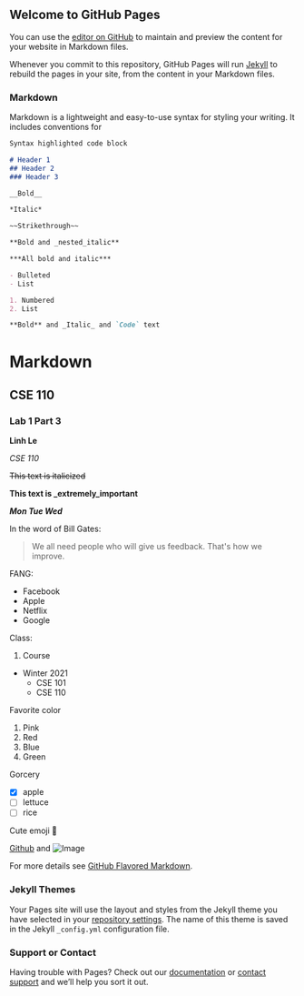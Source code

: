 ## Welcome to GitHub Pages

You can use the [editor on GitHub](https://github.com/linhlekhanh11/part3lab1.github.io/edit/main/README.md) to maintain and preview the content for your website in Markdown files.

Whenever you commit to this repository, GitHub Pages will run [Jekyll](https://jekyllrb.com/) to rebuild the pages in your site, from the content in your Markdown files.

### Markdown

Markdown is a lightweight and easy-to-use syntax for styling your writing. It includes conventions for

```markdown
Syntax highlighted code block

# Header 1 
## Header 2
### Header 3

__Bold__

*Italic*

~~Strikethrough~~

**Bold and _nested_italic**

***All bold and italic***

- Bulleted
- List

1. Numbered
2. List

**Bold** and _Italic_ and `Code` text

```
# Markdown 
## CSE 110
### Lab 1 Part 3

__Linh Le__

*CSE 110*

~~This text is italicized~~

**This text is _extremely_important** 

***Mon Tue Wed***

In the word of Bill Gates:
> We all need people who will give us feedback. That's how we improve.

FANG:
- Facebook
- Apple 
- Netflix
- Google

Class:
1. Course
  - Winter 2021
    - CSE 101
    - CSE 110

Favorite color
1. Pink
2. Red
3. Blue
4. Green

Gorcery 
- [x] apple
- [ ] lettuce
- [ ] rice

Cute emoji :drooling_face:

[Github](https://github.com/linhlekhanh11) and ![Image](https://www.rd.com/wp-content/uploads/2020/01/shutterstock_247528582-2-copy-1536x1024.jpg)

For more details see [GitHub Flavored Markdown](https://guides.github.com/features/mastering-markdown/).

### Jekyll Themes

Your Pages site will use the layout and styles from the Jekyll theme you have selected in your [repository settings](https://github.com/linhlekhanh11/part3lab1.github.io/settings). The name of this theme is saved in the Jekyll `_config.yml` configuration file.

### Support or Contact

Having trouble with Pages? Check out our [documentation](https://docs.github.com/categories/github-pages-basics/) or [contact support](https://github.com/contact) and we’ll help you sort it out.
